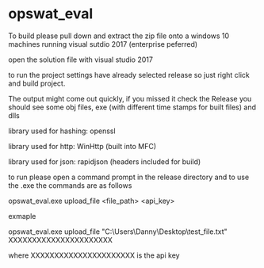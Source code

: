 # opswat_eval

To build please pull down and extract the zip file onto a windows 10 machines running visual sutdio 2017 (enterprise peferred)

open the solution file with visual studio 2017

to run the project settings have already selected release so just right click and build project. 

The output might come out quickly, if you missed it check the Release you should see some obj files, exe (with different time stamps for built files) and dlls

library used for hashing: openssl

library used for http: WinHttp (built into MFC)

library used for json: rapidjson (headers included for build)

to run please open a command prompt in the release directory and to use the .exe the commands are as follows

opswat_eval.exe upload_file <file_path> <api_key>

exmaple 

opswat_eval.exe upload_file "C:\Users\Danny\Desktop\test_file.txt" XXXXXXXXXXXXXXXXXXXXXX

where XXXXXXXXXXXXXXXXXXXXXX is the api key 
